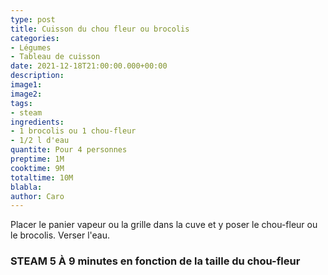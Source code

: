 ```yaml
---
type: post
title: Cuisson du chou fleur ou brocolis
categories:
- Légumes
- Tableau de cuisson
date: 2021-12-18T21:00:00.000+00:00
description: 
image1: 
image2: 
tags:
- steam
ingredients:
- 1 brocolis ou 1 chou-fleur
- 1/2 l d'eau
quantite: Pour 4 personnes
preptime: 1M
cooktime: 9M
totaltime: 10M
blabla: 
author: Caro
---
```

Placer le panier vapeur ou la grille dans la cuve et y poser le chou-fleur ou le brocolis.
Verser l'eau.

### STEAM 5 À 9 minutes en fonction de la taille du chou-fleur
